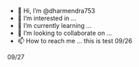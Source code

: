 - 👋 Hi, I’m @dharmendra753
- 👀 I’m interested in ...
- 🌱 I’m currently learning ...
- 💞️ I’m looking to collaborate on ...
- 📫 How to reach me ...
this is test 09/26
<!---
dharmendra753/dharmendra753 is a ✨ special ✨ repository because its `README.md` (this file) appears on your GitHub profile.
You can click the Preview link to take a look at your changes.
--->
09/27
